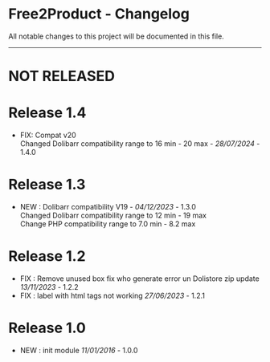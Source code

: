 # Free2Product - Changelog
All notable changes to this project will be documented in this file.
___

# NOT RELEASED



# Release 1.4

- FIX: Compat v20  
  Changed Dolibarr compatibility range to 16 min - 20 max - *28/07/2024* - 1.4.0

# Release 1.3

- NEW : Dolibarr compatibility V19 - *04/12/2023* - 1.3.0  
  Changed Dolibarr compatibility range to 12 min - 19 max  
  Change PHP compatibility range to 7.0 min - 8.2 max

# Release 1.2

- FIX : Remove unused box fix who generate error un Dolistore zip update *13/11/2023* - 1.2.2
- FIX : label with html tags not working *27/06/2023* - 1.2.1

# Release 1.0

- NEW : init module *11/01/2016* - 1.0.0
